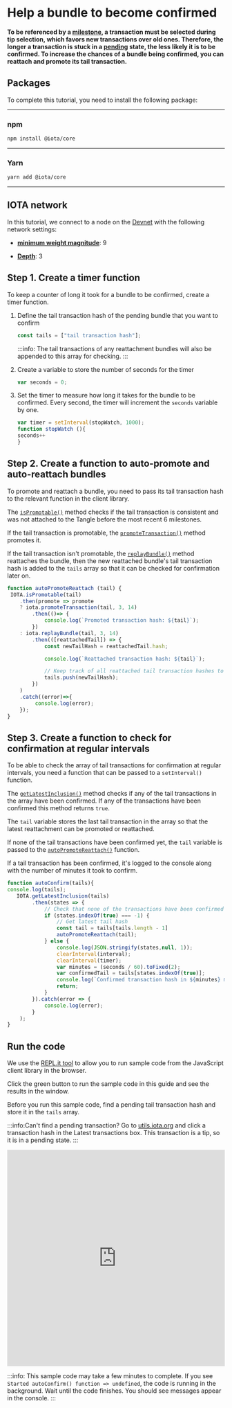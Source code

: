 # Help a bundle to become confirmed

**To be referenced by a [milestone](root://getting-started/1.0/references/glossary.md#milestone), a transaction must be selected during tip selection, which favors new transactions over old ones. Therefore, the longer a transaction is stuck in a [pending](root://getting-started/1.0/references/glossary.md#pending) state, the less likely it is to be confirmed. To increase the chances of a bundle being confirmed, you can reattach and promote its tail transaction.**

## Packages

To complete this tutorial, you need to install the following package:

--------------------
### npm
```bash
npm install @iota/core
```
---
### Yarn
```bash
yarn add @iota/core
```
--------------------

## IOTA network

In this tutorial, we connect to a node on the [Devnet](root://getting-started/1.0/networks/overview.md) with the following network settings:

- **[minimum weight magnitude](root://getting-started/1.0/references/glossary.md#minimum-weight-magnitude)**: 9

- **[Depth](root://getting-started/1.0/clients/sending-a-transaction.md#choosing-a-depth)**: 3

## Step 1. Create a timer function

To keep a counter of long it took for a bundle to be confirmed, create a timer function.

1. Define the tail transaction hash of the pending bundle that you want to confirm

    ```js
    const tails = ["tail transaction hash"];
    ```

    :::info:
    The tail transactions of any reattachment bundles will also be appended to this array for checking.
    :::

2. Create a variable to store the number of seconds for the timer

    ```js
    var seconds = 0;
    ```

3. Set the timer to measure how long it takes for the bundle to be confirmed. Every second, the timer will increment the `seconds` variable by one.

    ```js
    var timer = setInterval(stopWatch, 1000);
    function stopWatch (){
    seconds++
    }
    ```

## Step 2. Create a function to auto-promote and auto-reattach bundles

To promote and reattach a bundle, you need to pass its tail transaction hash to the relevant function in the client library.

The [`isPromotable()`](https://github.com/iotaledger/iota.js/blob/next/api_reference.md#module_core.isPromotable) method checks if the tail transaction is consistent and was not attached to the Tangle before the most recent 6 milestones.

If the tail transaction is promotable, the [`promoteTransaction()`](https://github.com/iotaledger/iota.js/blob/next/api_reference.md#module_core.promoteTransaction) method promotes it.

If the tail transaction isn't promotable, the [`replayBundle()`](https://github.com/iotaledger/iota.js/blob/next/api_reference.md#module_core.replayBundle) method reattaches the bundle, then the new reattached bundle's tail transaction hash is added to the `tails` array so that it can be checked for confirmation later on.

```js
function autoPromoteReattach (tail) {
 IOTA.isPromotable(tail)
    .then(promote => promote
    ? iota.promoteTransaction(tail, 3, 14)
        .then(()=> {
            console.log(`Promoted transaction hash: ${tail}`);
        })
    : iota.replayBundle(tail, 3, 14)
        .then(([reattachedTail]) => {
            const newTailHash = reattachedTail.hash;

            console.log(`Reattached transaction hash: ${tail}`);

            // Keep track of all reattached tail transaction hashes to check for confirmation
            tails.push(newTailHash);
        })
    )
    .catch((error)=>{
         console.log(error);
    });
}
```

## Step 3. Create a function to check for confirmation at regular intervals

To be able to check the array of tail transactions for confirmation at regular intervals, you need a function that can be passed to a `setInterval()` function.

The [`getLatestInclusion()`](https://github.com/iotaledger/iota.js/blob/next/api_reference.md#module_core.getLatestInclusion) method checks if any of the tail transactions in the array have been confirmed. If any of the transactions have been confirmed this method returns `true`.

The `tail` variable stores the last tail transaction in the array so that the latest reattachment can be promoted or reattached.

If none of the tail transactions have been confirmed yet, the `tail` variable is passed to the [`autoPromoteReattach()`](#create-a-function-to-auto-promote-and-auto-reattach-bundles) function.

If a tail transaction has been confirmed, it's logged to the console along with the number of minutes it took to confirm.

```js
function autoConfirm(tails){
console.log(tails);
   IOTA.getLatestInclusion(tails)
        .then(states => {
            // Check that none of the transactions have been confirmed
            if (states.indexOf(true) === -1) {
                // Get latest tail hash
                const tail = tails[tails.length - 1]
                autoPromoteReattach(tail);
            } else {
                console.log(JSON.stringify(states,null, 1));
                clearInterval(interval);
                clearInterval(timer);
                var minutes = (seconds / 60).toFixed(2);
                var confirmedTail = tails[states.indexOf(true)];
                console.log(`Confirmed transaction hash in ${minutes} minutes: ${confirmedTail}`);
                return;
            }
        }).catch(error => {
            console.log(error);
        }
    );
}
```

## Run the code

We use the [REPL.it tool](https://repl.it) to allow you to run sample code from the JavaScript client library in the browser.

Click the green button to run the sample code in this guide and see the results in the window.

Before you run this sample code, find a pending tail transaction hash and store it in the `tails` array.

:::info:Can't find a pending transaction?
Go to [utils.iota.org](https://utils.iota.org) and click a transaction hash in the Latest transactions box. This transaction is a tip, so it is in a pending state.
:::

<iframe height="500px" width="100%" src="https://repl.it/@jake91/Confirm-pending-bundle?lite=true" scrolling="no" frameborder="no" allowtransparency="true" allowfullscreen="true" sandbox="allow-forms allow-pointer-lock allow-popups allow-same-origin allow-scripts allow-modals"></iframe>

:::info:
This sample code may take a few minutes to complete. If you see `Started autoConfirm() function => undefined`, the code is running in the background. Wait until the code finishes. You should see messages appear in the console.
:::
